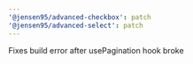 ```yaml
---
'@jensen95/advanced-checkbox': patch
'@jensen95/advanced-select': patch
---
```


Fixes build error after usePagination hook broke
